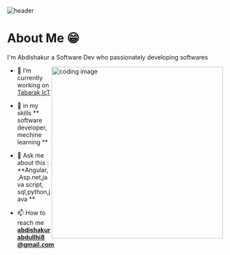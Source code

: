 
![header](https://capsule-render.vercel.app/api?type=waving&color=gradient&height=200&section=header&text=Hey%20I%27m%20Abdishakuur%20Ibrahim%F0%9F%8C%A9&animation=twinkling&fontSize=40)


# About Me 😁
<p>I'm Abdishakur a Software Dev who passionately developing softwares </p>



<img align="right" alt="coding image" src="https://cdn.dribbble.com/users/1787323/screenshots/11310814/media/78d925f388bdfd914f5c84a30261e239.png?compress=1&resize=400x300" width="400" />

- 🔭 I’m currently working on [Tabarak IcT ]()

- 🌱 in my skills  ** software developer,mechine learning **

- 💬 Ask me about this : **Angular, ,Asp.net,java script, sql,python,java **

- 📫 How to reach me **abdishakurabdullhi8@gmail.com**
